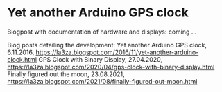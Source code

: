 # Yet another Arduino GPS clock

Blogpost with documentation of hardware and displays:
  coming ...

Blog posts detailing the development:
  Yet another Arduino GPS clock,  6.11.2016, https://la3za.blogspot.com/2016/11/yet-another-arduino-clock.html
  GPS Clock with Binary Display, 27.04.2020, https://la3za.blogspot.com/2020/04/gps-clock-with-binary-display.html
  Finally figured out the moon,  23.08.2021, https://la3za.blogspot.com/2021/08/finally-figured-out-moon.html
